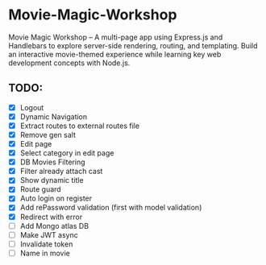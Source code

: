 # Movie-Magic-Workshop
Movie Magic Workshop – A multi-page app using Express.js and Handlebars to explore server-side rendering, routing, and templating. Build an interactive movie-themed experience while learning key web development concepts with Node.js.


## TODO:
 - [x] Logout
 - [x] Dynamic Navigation
 - [x] Extract routes to external routes file
 - [x] Remove gen salt
 - [x] Edit page
 - [x] Select category in edit page
 - [x] DB Movies Filtering
 - [x] Filter already attach cast
 - [x] Show dynamic title
 - [x] Route guard
 - [x] Auto login on register
 - [x] Add rePassword validation (first with model validation)
 - [x] Redirect with error
 - [ ] Add Mongo atlas DB
 - [ ] Make JWT async
 - [ ] Invalidate token
 - [ ] Name in movie